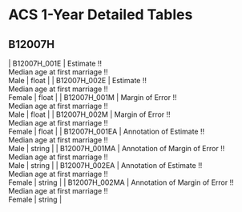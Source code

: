 # ACS 1-Year Detailed Tables

## B12007H

| B12007H_001E | Estimate !!<br>Median age at first marriage !!<br>Male | float |
| B12007H_002E | Estimate !!<br>Median age at first marriage !!<br>Female | float |
| B12007H_001M | Margin of Error !!<br>Median age at first marriage !!<br>Male | float |
| B12007H_002M | Margin of Error !!<br>Median age at first marriage !!<br>Female | float |
| B12007H_001EA | Annotation of Estimate !!<br>Median age at first marriage !!<br>Male | string |
| B12007H_001MA | Annotation of Margin of Error !!<br>Median age at first marriage !!<br>Male | string |
| B12007H_002EA | Annotation of Estimate !!<br>Median age at first marriage !!<br>Female | string |
| B12007H_002MA | Annotation of Margin of Error !!<br>Median age at first marriage !!<br>Female | string |


